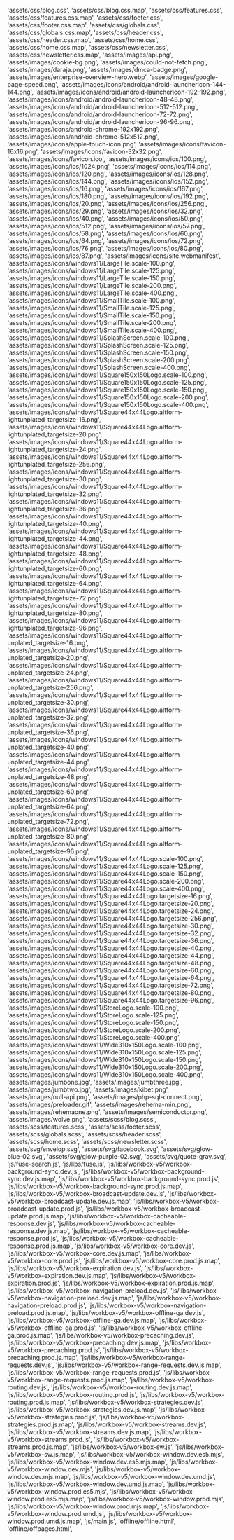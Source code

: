 'assets/css/blog.css',
'assets/css/blog.css.map',
'assets/css/features.css',
'assets/css/features.css.map',
'assets/css/footer.css',
'assets/css/footer.css.map',
'assets/css/globals.css',
'assets/css/globals.css.map',
'assets/css/header.css',
'assets/css/header.css.map',
'assets/css/home.css',
'assets/css/home.css.map',
'assets/css/newsletter.css',
'assets/css/newsletter.css.map',
'assets/images/api.png',
'assets/images/cookie-bg.png',
'assets/images/could-not-fetch.png',
'assets/images/daraja.png',
'assets/images/dmca-badge.png',
'assets/images/enterprise-overview-hero.webp',
'assets/images/google-page-speed.png',
'assets/images/icons/android/android-launchericon-144-144.png',
'assets/images/icons/android/android-launchericon-192-192.png',
'assets/images/icons/android/android-launchericon-48-48.png',
'assets/images/icons/android/android-launchericon-512-512.png',
'assets/images/icons/android/android-launchericon-72-72.png',
'assets/images/icons/android/android-launchericon-96-96.png',
'assets/images/icons/android-chrome-192x192.png',
'assets/images/icons/android-chrome-512x512.png',
'assets/images/icons/apple-touch-icon.png',
'assets/images/icons/favicon-16x16.png',
'assets/images/icons/favicon-32x32.png',
'assets/images/icons/favicon.ico',
'assets/images/icons/ios/100.png',
'assets/images/icons/ios/1024.png',
'assets/images/icons/ios/114.png',
'assets/images/icons/ios/120.png',
'assets/images/icons/ios/128.png',
'assets/images/icons/ios/144.png',
'assets/images/icons/ios/152.png',
'assets/images/icons/ios/16.png',
'assets/images/icons/ios/167.png',
'assets/images/icons/ios/180.png',
'assets/images/icons/ios/192.png',
'assets/images/icons/ios/20.png',
'assets/images/icons/ios/256.png',
'assets/images/icons/ios/29.png',
'assets/images/icons/ios/32.png',
'assets/images/icons/ios/40.png',
'assets/images/icons/ios/50.png',
'assets/images/icons/ios/512.png',
'assets/images/icons/ios/57.png',
'assets/images/icons/ios/58.png',
'assets/images/icons/ios/60.png',
'assets/images/icons/ios/64.png',
'assets/images/icons/ios/72.png',
'assets/images/icons/ios/76.png',
'assets/images/icons/ios/80.png',
'assets/images/icons/ios/87.png',
'assets/images/icons/site.webmanifest',
'assets/images/icons/windows11/LargeTile.scale-100.png',
'assets/images/icons/windows11/LargeTile.scale-125.png',
'assets/images/icons/windows11/LargeTile.scale-150.png',
'assets/images/icons/windows11/LargeTile.scale-200.png',
'assets/images/icons/windows11/LargeTile.scale-400.png',
'assets/images/icons/windows11/SmallTile.scale-100.png',
'assets/images/icons/windows11/SmallTile.scale-125.png',
'assets/images/icons/windows11/SmallTile.scale-150.png',
'assets/images/icons/windows11/SmallTile.scale-200.png',
'assets/images/icons/windows11/SmallTile.scale-400.png',
'assets/images/icons/windows11/SplashScreen.scale-100.png',
'assets/images/icons/windows11/SplashScreen.scale-125.png',
'assets/images/icons/windows11/SplashScreen.scale-150.png',
'assets/images/icons/windows11/SplashScreen.scale-200.png',
'assets/images/icons/windows11/SplashScreen.scale-400.png',
'assets/images/icons/windows11/Square150x150Logo.scale-100.png',
'assets/images/icons/windows11/Square150x150Logo.scale-125.png',
'assets/images/icons/windows11/Square150x150Logo.scale-150.png',
'assets/images/icons/windows11/Square150x150Logo.scale-200.png',
'assets/images/icons/windows11/Square150x150Logo.scale-400.png',
'assets/images/icons/windows11/Square44x44Logo.altform-lightunplated_targetsize-16.png',
'assets/images/icons/windows11/Square44x44Logo.altform-lightunplated_targetsize-20.png',
'assets/images/icons/windows11/Square44x44Logo.altform-lightunplated_targetsize-24.png',
'assets/images/icons/windows11/Square44x44Logo.altform-lightunplated_targetsize-256.png',
'assets/images/icons/windows11/Square44x44Logo.altform-lightunplated_targetsize-30.png',
'assets/images/icons/windows11/Square44x44Logo.altform-lightunplated_targetsize-32.png',
'assets/images/icons/windows11/Square44x44Logo.altform-lightunplated_targetsize-36.png',
'assets/images/icons/windows11/Square44x44Logo.altform-lightunplated_targetsize-40.png',
'assets/images/icons/windows11/Square44x44Logo.altform-lightunplated_targetsize-44.png',
'assets/images/icons/windows11/Square44x44Logo.altform-lightunplated_targetsize-48.png',
'assets/images/icons/windows11/Square44x44Logo.altform-lightunplated_targetsize-60.png',
'assets/images/icons/windows11/Square44x44Logo.altform-lightunplated_targetsize-64.png',
'assets/images/icons/windows11/Square44x44Logo.altform-lightunplated_targetsize-72.png',
'assets/images/icons/windows11/Square44x44Logo.altform-lightunplated_targetsize-80.png',
'assets/images/icons/windows11/Square44x44Logo.altform-lightunplated_targetsize-96.png',
'assets/images/icons/windows11/Square44x44Logo.altform-unplated_targetsize-16.png',
'assets/images/icons/windows11/Square44x44Logo.altform-unplated_targetsize-20.png',
'assets/images/icons/windows11/Square44x44Logo.altform-unplated_targetsize-24.png',
'assets/images/icons/windows11/Square44x44Logo.altform-unplated_targetsize-256.png',
'assets/images/icons/windows11/Square44x44Logo.altform-unplated_targetsize-30.png',
'assets/images/icons/windows11/Square44x44Logo.altform-unplated_targetsize-32.png',
'assets/images/icons/windows11/Square44x44Logo.altform-unplated_targetsize-36.png',
'assets/images/icons/windows11/Square44x44Logo.altform-unplated_targetsize-40.png',
'assets/images/icons/windows11/Square44x44Logo.altform-unplated_targetsize-44.png',
'assets/images/icons/windows11/Square44x44Logo.altform-unplated_targetsize-48.png',
'assets/images/icons/windows11/Square44x44Logo.altform-unplated_targetsize-60.png',
'assets/images/icons/windows11/Square44x44Logo.altform-unplated_targetsize-64.png',
'assets/images/icons/windows11/Square44x44Logo.altform-unplated_targetsize-72.png',
'assets/images/icons/windows11/Square44x44Logo.altform-unplated_targetsize-80.png',
'assets/images/icons/windows11/Square44x44Logo.altform-unplated_targetsize-96.png',
'assets/images/icons/windows11/Square44x44Logo.scale-100.png',
'assets/images/icons/windows11/Square44x44Logo.scale-125.png',
'assets/images/icons/windows11/Square44x44Logo.scale-150.png',
'assets/images/icons/windows11/Square44x44Logo.scale-200.png',
'assets/images/icons/windows11/Square44x44Logo.scale-400.png',
'assets/images/icons/windows11/Square44x44Logo.targetsize-16.png',
'assets/images/icons/windows11/Square44x44Logo.targetsize-20.png',
'assets/images/icons/windows11/Square44x44Logo.targetsize-24.png',
'assets/images/icons/windows11/Square44x44Logo.targetsize-256.png',
'assets/images/icons/windows11/Square44x44Logo.targetsize-30.png',
'assets/images/icons/windows11/Square44x44Logo.targetsize-32.png',
'assets/images/icons/windows11/Square44x44Logo.targetsize-36.png',
'assets/images/icons/windows11/Square44x44Logo.targetsize-40.png',
'assets/images/icons/windows11/Square44x44Logo.targetsize-44.png',
'assets/images/icons/windows11/Square44x44Logo.targetsize-48.png',
'assets/images/icons/windows11/Square44x44Logo.targetsize-60.png',
'assets/images/icons/windows11/Square44x44Logo.targetsize-64.png',
'assets/images/icons/windows11/Square44x44Logo.targetsize-72.png',
'assets/images/icons/windows11/Square44x44Logo.targetsize-80.png',
'assets/images/icons/windows11/Square44x44Logo.targetsize-96.png',
'assets/images/icons/windows11/StoreLogo.scale-100.png',
'assets/images/icons/windows11/StoreLogo.scale-125.png',
'assets/images/icons/windows11/StoreLogo.scale-150.png',
'assets/images/icons/windows11/StoreLogo.scale-200.png',
'assets/images/icons/windows11/StoreLogo.scale-400.png',
'assets/images/icons/windows11/Wide310x150Logo.scale-100.png',
'assets/images/icons/windows11/Wide310x150Logo.scale-125.png',
'assets/images/icons/windows11/Wide310x150Logo.scale-150.png',
'assets/images/icons/windows11/Wide310x150Logo.scale-200.png',
'assets/images/icons/windows11/Wide310x150Logo.scale-400.png',
'assets/images/jumbone.jpg',
'assets/images/jumbthree.jpg',
'assets/images/jumbtwo.jpg',
'assets/images/kibet.png',
'assets/images/null-api.png',
'assets/images/php-sql-connect.png',
'assets/images/preloader.gif',
'assets/images/rehema-min.png',
'assets/images/rehemaone.png',
'assets/images/semiconductor.png',
'assets/images/wolve.png',
'assets/scss/blog.scss',
'assets/scss/features.scss',
'assets/scss/footer.scss',
'assets/scss/globals.scss',
'assets/scss/header.scss',
'assets/scss/home.scss',
'assets/scss/newsletter.scss',
'assets/svg/envelop.svg',
'assets/svg/facebook.svg',
'assets/svg/glow-blue-02.svg',
'assets/svg/glow-purple-02.svg',
'assets/svg/quote-gray.svg',
'js/fuse-search.js',
'js/libs/fuse.js',
'js/libs/workbox-v5/workbox-background-sync.dev.js',
'js/libs/workbox-v5/workbox-background-sync.dev.js.map',
'js/libs/workbox-v5/workbox-background-sync.prod.js',
'js/libs/workbox-v5/workbox-background-sync.prod.js.map',
'js/libs/workbox-v5/workbox-broadcast-update.dev.js',
'js/libs/workbox-v5/workbox-broadcast-update.dev.js.map',
'js/libs/workbox-v5/workbox-broadcast-update.prod.js',
'js/libs/workbox-v5/workbox-broadcast-update.prod.js.map',
'js/libs/workbox-v5/workbox-cacheable-response.dev.js',
'js/libs/workbox-v5/workbox-cacheable-response.dev.js.map',
'js/libs/workbox-v5/workbox-cacheable-response.prod.js',
'js/libs/workbox-v5/workbox-cacheable-response.prod.js.map',
'js/libs/workbox-v5/workbox-core.dev.js',
'js/libs/workbox-v5/workbox-core.dev.js.map',
'js/libs/workbox-v5/workbox-core.prod.js',
'js/libs/workbox-v5/workbox-core.prod.js.map',
'js/libs/workbox-v5/workbox-expiration.dev.js',
'js/libs/workbox-v5/workbox-expiration.dev.js.map',
'js/libs/workbox-v5/workbox-expiration.prod.js',
'js/libs/workbox-v5/workbox-expiration.prod.js.map',
'js/libs/workbox-v5/workbox-navigation-preload.dev.js',
'js/libs/workbox-v5/workbox-navigation-preload.dev.js.map',
'js/libs/workbox-v5/workbox-navigation-preload.prod.js',
'js/libs/workbox-v5/workbox-navigation-preload.prod.js.map',
'js/libs/workbox-v5/workbox-offline-ga.dev.js',
'js/libs/workbox-v5/workbox-offline-ga.dev.js.map',
'js/libs/workbox-v5/workbox-offline-ga.prod.js',
'js/libs/workbox-v5/workbox-offline-ga.prod.js.map',
'js/libs/workbox-v5/workbox-precaching.dev.js',
'js/libs/workbox-v5/workbox-precaching.dev.js.map',
'js/libs/workbox-v5/workbox-precaching.prod.js',
'js/libs/workbox-v5/workbox-precaching.prod.js.map',
'js/libs/workbox-v5/workbox-range-requests.dev.js',
'js/libs/workbox-v5/workbox-range-requests.dev.js.map',
'js/libs/workbox-v5/workbox-range-requests.prod.js',
'js/libs/workbox-v5/workbox-range-requests.prod.js.map',
'js/libs/workbox-v5/workbox-routing.dev.js',
'js/libs/workbox-v5/workbox-routing.dev.js.map',
'js/libs/workbox-v5/workbox-routing.prod.js',
'js/libs/workbox-v5/workbox-routing.prod.js.map',
'js/libs/workbox-v5/workbox-strategies.dev.js',
'js/libs/workbox-v5/workbox-strategies.dev.js.map',
'js/libs/workbox-v5/workbox-strategies.prod.js',
'js/libs/workbox-v5/workbox-strategies.prod.js.map',
'js/libs/workbox-v5/workbox-streams.dev.js',
'js/libs/workbox-v5/workbox-streams.dev.js.map',
'js/libs/workbox-v5/workbox-streams.prod.js',
'js/libs/workbox-v5/workbox-streams.prod.js.map',
'js/libs/workbox-v5/workbox-sw.js',
'js/libs/workbox-v5/workbox-sw.js.map',
'js/libs/workbox-v5/workbox-window.dev.es5.mjs',
'js/libs/workbox-v5/workbox-window.dev.es5.mjs.map',
'js/libs/workbox-v5/workbox-window.dev.mjs',
'js/libs/workbox-v5/workbox-window.dev.mjs.map',
'js/libs/workbox-v5/workbox-window.dev.umd.js',
'js/libs/workbox-v5/workbox-window.dev.umd.js.map',
'js/libs/workbox-v5/workbox-window.prod.es5.mjs',
'js/libs/workbox-v5/workbox-window.prod.es5.mjs.map',
'js/libs/workbox-v5/workbox-window.prod.mjs',
'js/libs/workbox-v5/workbox-window.prod.mjs.map',
'js/libs/workbox-v5/workbox-window.prod.umd.js',
'js/libs/workbox-v5/workbox-window.prod.umd.js.map',
'js/main.js',
'offline/offline.html',
'offline/offpages.html',
